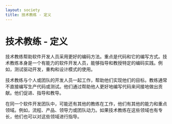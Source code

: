 ```yaml
---
layout: society
title: 技术教练 - 定义
---
```


# 技术教练 - 定义

技术教练帮助软件开发人员采用更好的编码方法。重点是代码和它的编写方式。技术教练本身是一个有能力的软件开发人员，能够指导和教授特定的编码实践。例如，测试驱动开发，重构和设计模式的使用。

技术教练与个人或团队的开发人员一起工作，帮助他们实现他们的目标。教练通常不直接编写生产代码或测试。他们通过帮助他人更好地编写代码来间接地做出贡献。他们促进、指导和教导。

在同一个软件开发团队中，可能还有其他的教练在工作，他们有其他的能力和重点领域。例如，流程、产品、领导力或团队动力。如果技术教练在这些领域也有专长，他们也可以对这些领域进行指导。